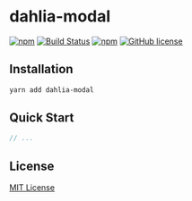 # dahlia-modal

[![npm](https://img.shields.io/npm/v/dahlia.svg)](https://www.npmjs.com/package/dahlia-modal) [![Build Status](https://travis-ci.org/forsigner/dahlia.svg?branch=master)](https://travis-ci.org/forsigner/dahlia) [](https://coveralls.io/github/forsigner/dahlia?branch=master)
[![npm](https://img.shields.io/badge/TypeScript-%E2%9C%93-007ACC.svg)](https://www.typescriptlang.org/) [![GitHub license](https://img.shields.io/github/license/forsigner/dahlia.svg)](https://github.com/forsigner/dahlia/blob/master/LICENSE)

## Installation

```sh
yarn add dahlia-modal
```

## Quick Start

```js
// ...
```

## License

[MIT License](https://github.com/forsigner/dahlia/blob/master/LICENSE)
